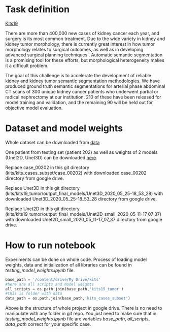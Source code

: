 # Task definition
[Kits19](https://kits19.grand-challenge.org/home/)

There are more than 400,000 new cases of kidney cancer each year, and surgery is its most common treatment. Due to the wide variety in kidney and kidney tumor morphology, there is currently great interest in how tumor morphology relates to surgical outcomes, as well as in developing advanced surgical planning techniques . Automatic semantic segmentation is a promising tool for these efforts, but morphological heterogeneity makes it a difficult problem.

The goal of this challenge is to accelerate the development of reliable kidney and kidney tumor semantic segmentation methodologies. We have produced ground truth semantic segmentations for arterial phase abdominal CT scans of 300 unique kidney cancer patients who underwent partial or radical nephrectomy at our institution. 210 of these have been released for model training and validation, and the remaining 90 will be held out for objective model evaluation.

# Dataset and model weights
Whole dataset can be downloaded from [data](https://github.com/neheller/kits19)

One patient from testing set (patient 202) as well as weights of 2 models (Unet2D, Unet3D) can be downloaded [here](https://drive.google.com/drive/folders/1Fjxo_CURRjnBcz21FVkdOwjJ_rejfRyX?usp=sharing).

Replace case_00202 in this git directory (kits/kits_cases_subset/case_00202) with downloaded case_00202 directory from google drive.

Replace Unet3D in this git directory (kits/kits19_tumor/output_final_models/Unet3D_2020_05_25-18_53_28) with downloaded Unet3D_2020_05_25-18_53_28 directory from google drive.

Replace Unet2D in this git directory (kits/kits19_tumor/output_final_models/Unet2D_small_2020_05_11-17_07_37) with downloaded Unet2D_small_2020_05_11-17_07_37 directory from google drive. 



# How to run notebook
Experiments can be done on whole code. Process of loading model weights, data and initialization of all libraries can be found in *testing_model_weights.ipynb* file.


```python
base_path = '/content/drive/My Drive/kits'
#here are all scripts and model weights
all_scripts = os.path.join(base_path,'kits19_tumor')
#this is folder with data
data_path = os.path.join(base_path,'kits_cases_subset')
```

Above is the structure of whole project in google drive. 
There is no need to manipulate with any folder in git repo. You just need to make sure that in *testing_model_weights.ipynb* file are variables *base_path*, *all_scripts*, *data_path* correct for your specific case.